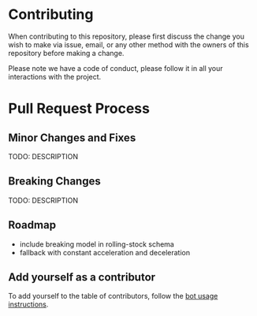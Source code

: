 # Contributing

When contributing to this repository, please first discuss the change you wish to make via issue,
email, or any other method with the owners of this repository before making a change. 

Please note we have a code of conduct, please follow it in all your interactions with the project.

# Pull Request Process

## Minor Changes and Fixes

TODO: DESCRIPTION

## Breaking Changes

TODO: DESCRIPTION

## Roadmap

  * include breaking model in rolling-stock schema
  * fallback with constant acceleration and deceleration

## Add yourself as a contributor

To add yourself to the table of contributors, follow the [bot usage instructions](https://allcontributors.org/docs/en/bot/usage).
